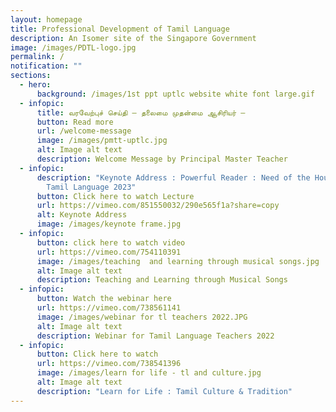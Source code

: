 ```yaml
---
layout: homepage
title: Professional Development of Tamil Language
description: An Isomer site of the Singapore Government
image: /images/PDTL-logo.jpg
permalink: /
notification: ""
sections:
  - hero:
      background: /images/1st ppt uptlc website white font large.gif
  - infopic:
      title: வரவேற்புச் செய்தி – தலைமை முதன்மை ஆசிரியர் –
      button: Read more
      url: /welcome-message
      image: /images/pmtt-uptlc.jpg
      alt: Image alt text
      description: Welcome Message by Principal Master Teacher
  - infopic:
      description: "Keynote Address : Powerful Reader : Need of the Hour Webinar for
        Tamil Language 2023"
      button: Click here to watch Lecture
      url: https://vimeo.com/851550032/290e565f1a?share=copy
      alt: Keynote Address
      image: /images/keynote frame.jpg
  - infopic:
      button: click here to watch video
      url: https://vimeo.com/754110391
      image: /images/teaching  and learning through musical songs.jpg
      alt: Image alt text
      description: Teaching and Learning through Musical Songs
  - infopic:
      button: Watch the webinar here
      url: https://vimeo.com/738561141
      image: /images/webinar for tl teachers 2022.JPG
      alt: Image alt text
      description: Webinar for Tamil Language Teachers 2022
  - infopic:
      button: Click here to watch
      url: https://vimeo.com/738541396
      image: /images/learn for life - tl and culture.jpg
      alt: Image alt text
      description: "Learn for Life : Tamil Culture & Tradition"
---
```

